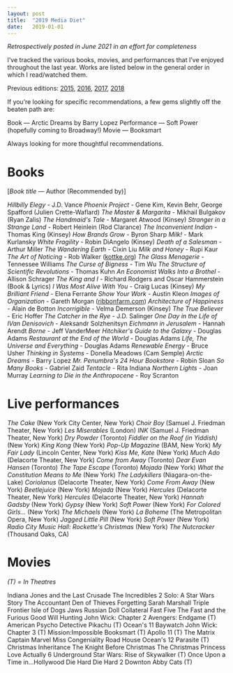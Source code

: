 ```yaml
---
layout: post
title:  "2019 Media Diet"
date:   2019-01-01
---
```


*Retrospectively posted in June 2021 in an effort for completeness*

I’ve tracked the various books, movies, and performances that I’ve enjoyed throughout the last year. Works are listed below in the general order in which I read/watched them.

Previous editions: [2015](https://smflem.github.io/2016/01/10/2015_media_diet.html), [2016](https://smflem.github.io/2017/01/08/2016_media_diet.html), [2017](https://smflem.github.io/2018/01/06/2017_media_diet.html), [2018](https://smflem.github.io/2019/01/20/2018_media_diet.html)

If you’re looking for specific recommendations, a few gems slightly off the beaten path are:

Book — Arctic Dreams by Barry Lopez
Performance — Soft Power (hopefully coming to Broadway!)
Movie — Booksmart

Always looking for more thoughtful recommendations.

# **Books**
[*Book title* — Author (Recommended by)]

*Hillbilly Elegy* - J.D. Vance
*Phoenix Project* - Gene Kim, Kevin Behr, George Spafford (Julien Crette-Waflard)
*The Master & Margarita* - Mikhail Bulgakov (Ryan Zalis)
*The Handmaid's Tale* - Margaret Atwood (Kinsey)
*Stranger in a Strange Land* - Robert Heinlein (Rod Clarance)
*The Inconvenient Indian* - Thomas King (Kinsey)
*How Brands Grow* - Byron Sharp
*Milk!* - Mark Kurlansky
*White Fragility* - Robin DiAngelo (Kinsey)
*Death of a Salesman* - Arthur Miller
*The Wandering Earth* - Cixin Liu
*Milk and Honey* - Rupi Kaur
*The Art of Noticing* - Rob Walker ([kottke.org](https://kottke.org/19/01/the-art-of-noticing))
*The Glass Menagerie* - Tennessee Williams
*The Curse of Bigness* - Tim Wu
*The Structure of Scientific Revolutions* - Thomas Kuhn
*An Economist Walks Into a Brothel* - Allison Schrager
*The King and I* - Richard Rodgers and Oscar Hammerstein (Book & Lyrics)
*I Was Most Alive With You* - Craig Lucas (Kinsey)
*My Brilliant Friend* - Elena Ferrante
*Show Your Work* - Austin Kleon
*Images of Organization* - Gareth Morgan ([ribbonfarm.com](https://www.ribbonfarm.com/2010/07/13/the-eight-metaphors-of-organization/))
*Architecture of Happiness* - Alain de Botton
*Incorrigible* - Velma Demerson (Kinsey)
*The True Believer* - Eric Hoffer
*The Catcher in the Rye* - J.D. Salinger
*One Day in the Life of IVan Denisovich* - Aleksandr Solzhenitsyn
*Eichmann in Jerusalem* - Hannah Arendt
*Borne* - Jeff VanderMeer
*Hitchiker's Guide to the Galaxy* - Douglas Adams
*Restaurant at the End of the World* - Douglas Adams
*Life, The Universe and Everything* - Douglas Adams
*Renewable Energy* - Bruce Usher
*Thinking in Systems* - Donella Meadows (Cam Semple)
*Arctic Dreams* - Barry Lopez
*Mr. Penumbra's 24 Hour Bookstore* - Robin Sloan
*So Many Books* - Gabriel Zaid
*Tentacle* - Rita Indiana
*Northern Lights* - Joan Murray
*Learning to Die in the Anthropocene* - Roy Scranton


# **Live performances**

*The Cake* (New York City Center, New York)
*Choir Boy* (Samuel J. Friedman Theater, New York)
*Les Miserables* (London)
*INK* (Samuel J. Friedman Theater, New York)
*Dry Powder* (Toronto)
*Fiddler on the Roof (in Yiddish)* (New York)
*King Kong* (New York)
*Pop-Up Magazine* (BAM, New York)
*My Fair Lady* (Lincoln Center, New York)
*Kiss Me, Kate* (New York)
*Much Ado* (Delacorte Theater, New York)
*Come from Away* (Toronto)
*Dear Evan Hansen* (Toronto)
*The Tape Escape* (Toronto)
*Mojada* (New York)
*What the Constitution Means to Me* (New York)
*The Ladykillers* (Niagara-on-the-Lake)
*Coriolanus* (Delacorte Theater, New York)
*Come From Away* (New York)
*Beetlejuice* (New York)
*Mojada* (New York)
*Hercules* (Delacorte Theater, New York)
*Hercules* (Delacorte Theater, New York)
*Hannah Gadsby* (New York)
*Gypsy* (New York)
*Soft Power* (New York)
*For Colored Girls...* (New York)
*The Michaels* (New York)
*La Boheme* (The Metropolitan Opera, New York)
*Jagged Little Pill* (New York)
*Soft Power* (New York)
*Radio City Music Hall: Rockette's Christmas* (New York)
*The Nutcracker* (Thousand Oaks, CA)

# **Movies**
*(T) = In Theatres*

Indiana Jones and the Last Crusade
The Incredibles 2
Solo: A Star Wars Story
The Accountant
Den of Thieves
Forgetting Sarah Marshall
Triple Frontier
Isle of Dogs
Jaws
Russian Doll
Collateral
Fast Five
The Fast and the Furious
Good Will Hunting
John Wick: Chapter 2
Avengers: Endgame (T)
American Psycho
Detective Pikachu (T)
Ocean's 11
Baywatch
John Wick: Chapter 3 (T)
Mission:Impossible
Booksmart (T)
Apollo 11 (T)
The Matrix
Captain Marvel
Miss Congeniality
Road House
Ocean's 12
Parasite (T)
Christmas Inheritance
The Knight Before Christmas
The Christmas Princess
Love Actually
6 Underground
Star Wars: Rise of Skywalker (T)
Once Upon a Time in...Hollywood
Die Hard
Die Hard 2
Downton Abby
Cats (T)
